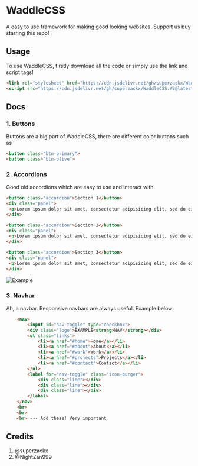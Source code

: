 # WaddleCSS

A easy to use framework for making good looking websites. Support us buy starring this repo!

## Usage

To use WaddleCSS, firstly download all the code or simply use the link and script tags!
```html
<link rel="stylesheet" href="https://cdn.jsdelivr.net/gh/superzackx/WaddleCSS.V2@latest/app.css">
<script src="https://cdn.jsdelivr.net/gh/superzackx/WaddleCSS.V2@latest/script.js"></script>
```

## Docs

### 1. Buttons

Buttons are a big part of WaddleCSS, there are different color buttons such as
 ```html
 <button class="btn-primary">
 <button class="btn-olive">
 ```
 
 ### 2. Accordions
 
 Good old accordions which are easy to use and interact with.
 ```html
 <button class="accordion">Section 1</button>
<div class="panel">
  <p>Lorem ipsum dolor sit amet, consectetur adipisicing elit, sed do eiusmod tempor incididunt ut labore et dolore magna aliqua. Ut enim ad minim veniam, quis nostrud exercitation ullamco laboris nisi ut aliquip ex ea commodo consequat.</p>
</div>

<button class="accordion">Section 2</button>
<div class="panel">
  <p>Lorem ipsum dolor sit amet, consectetur adipisicing elit, sed do eiusmod tempor incididunt ut labore et dolore magna aliqua. Ut enim ad minim veniam, quis nostrud exercitation ullamco laboris nisi ut aliquip ex ea commodo consequat.</p>
</div>

<button class="accordion">Section 3</button>
<div class="panel">
  <p>Lorem ipsum dolor sit amet, consectetur adipisicing elit, sed do eiusmod tempor incididunt ut labore et dolore magna aliqua. Ut enim ad minim veniam, quis nostrud exercitation ullamco laboris nisi ut aliquip ex ea commodo consequat.</p>
</div>
 ```
 ![Example](https://github.com/superzackx/WaddleCSS.V2/asset/acc.png)
 
### 3. Navbar

Ah, a navbar. Responsive navbars are always useful. Example below:

```html
    <nav>
        <input id="nav-toggle" type="checkbox">
        <div class="logo">EXAMPLE<strong>NAV</strong></div>
        <ul class="links">
            <li><a href="#home">Home</a></li>
            <li><a href="#about">About</a></li>
            <li><a href="#work">Work</a></li>
            <li><a href="#projects">Projects</a></li>
            <li><a href="#contact">Contact</a></li>
        </ul>
        <label for="nav-toggle" class="icon-burger">
            <div class="line"></div>
            <div class="line"></div>
            <div class="line"></div>
        </label>
    </nav>
    <br>
    <br>
    <br> --- Add these! Very important
```

## Credits

1. @superzackx
2. @NightZan999
